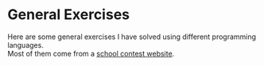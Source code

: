 # General Exercises
Here are some general exercises I have solved using different programming languages.\
Most of them come from a [school contest website](http://acm.epoka.edu.al/rankings.php?SortMethod=2).

